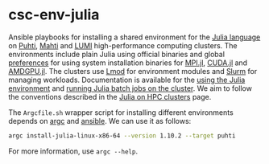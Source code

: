 # csc-env-julia
Ansible playbooks for installing a shared environment for the [Julia language](https://julialang.org/) on [Puhti](https://docs.csc.fi/computing/systems-puhti/), [Mahti](https://docs.csc.fi/computing/systems-mahti/) and [LUMI](https://docs.lumi-supercomputer.eu/) high-performance computing clusters.
The environments include plain Julia using official binaries and global [preferences](https://github.com/JuliaPackaging/Preferences.jl) for using system installation binaries for [MPI.jl](https://github.com/JuliaParallel/MPI.jl), [CUDA.jl](https://github.com/JuliaGPU/CUDA.jl) and [AMDGPU.jl](https://github.com/JuliaGPU/AMDGPU.jl).
The clusters use [Lmod](https://lmod.readthedocs.io/en/latest/) for environment modules and [Slurm](https://slurm.schedmd.com/) for managing workloads.
Documentation is available for the [using the Julia environment](https://docs.csc.fi/apps/julia/) and [running Julia batch jobs on the cluster](https://docs.csc.fi/support/tutorials/julia/).
We aim to follow the conventions described in the [Julia on HPC clusters](https://juliahpc.github.io/) page.

The `Argcfile.sh` wrapper script for installing different environments depends on [argc](https://github.com/sigoden/argc) and [ansible](https://github.com/ansible/ansible).
We can use it as follows:

```bash
argc install-julia-linux-x86-64 --version 1.10.2 --target puhti
```

For more information, use `argc --help`.
